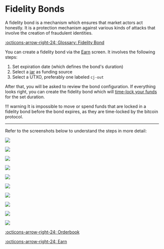 # Fidelity Bonds

A fidelity bond is a mechanism which ensures that market actors act honestly. It
is a protection mechanism against various kinds of attacks that involve the
creation of fraudulent identities.

[:octicons-arrow-right-24: Glossary: Fidelity Bond][glossary]

[glossary]: /glossary/#fidelity-bond

You can create a fidelity bond via the [Earn][earn] screen. It involves the following steps:

1. Set expiration date (which defines the bond's duration)
2. Select a [jar][jar] as funding source
3. Select a UTXO, preferably one labeled `cj-out`

After that, you will be asked to review the bond configuration. If everything
looks right, you can create the fidelity bond which will [time-lock your
funds][timelock] for the set duration.

!!! warning
    It is impossible to move or spend funds that are locked in a fidelity bond
    before the bond expires, as they are time-locked by the bitcoin protocol.

[earn]: /interface/03-earn/
[jar]: /glossary/#jar
[timelock]: /glossary/#timelock

---

Refer to the screenshots below to understand the steps in more detail:

![](../assets/interface/fb01-time.png#only-dark)

![](../assets/interface/fb01-time-light.png#only-light)

![](../assets/interface/fb02-jar.png#only-dark)

![](../assets/interface/fb02-jar-light.png#only-light)

![](../assets/interface/fb03-utxos.png#only-dark)

![](../assets/interface/fb03-utxos-light.png#only-light)

![](../assets/interface/fb04-frozen.png#only-dark)

![](../assets/interface/fb04-frozen-light.png#only-light)

![](../assets/interface/fb05-overview.png#only-dark)

![](../assets/interface/fb05-overview-light.png#only-light)


[:octicons-arrow-right-24: Orderbook][orderbook]

[:octicons-arrow-right-24: Earn][send]

[orderbook]: /market/orderbook
[send]: 03-earn.md
